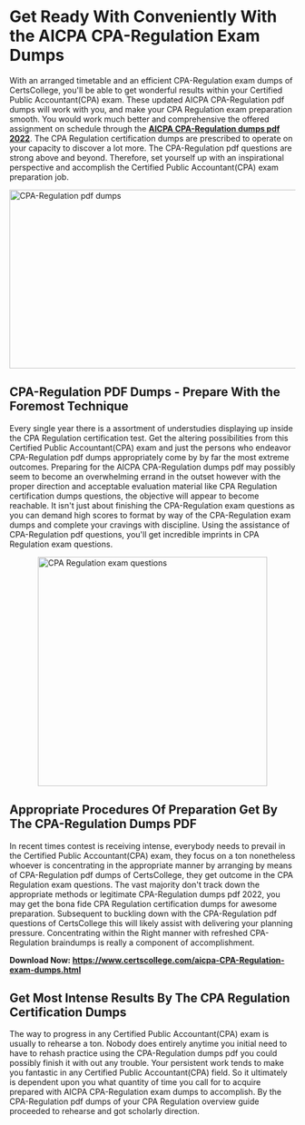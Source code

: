 <h1><strong>Get Ready With Conveniently With the AICPA CPA-Regulation Exam Dumps&nbsp;</strong></h1>
<p><span style="font-weight: 400;">With an arranged timetable and an efficient  CPA-Regulation exam dumps of CertsCollege, you'll be able to get wonderful results within your Certified Public Accountant(CPA) exam. These updated AICPA CPA-Regulation pdf dumps will work with you, and make your CPA Regulation exam preparation smooth. You would work much better and comprehensive the offered assignment on schedule through the <strong><a href="https://www.certscollege.com/aicpa-CPA-Regulation-exam-dumps.html">AICPA CPA-Regulation dumps pdf 2022</a></strong>. The CPA Regulation certification dumps are prescribed to operate on your capacity to discover a lot more. The  CPA-Regulation pdf questions are strong above and beyond. Therefore, set yourself up with an inspirational perspective and accomplish the Certified Public Accountant(CPA) exam preparation job.&nbsp;</span></p>
<p><span style="font-weight: 400;"><img style="display: block; margin-left: auto; margin-right: auto;" src="https://i.ibb.co/CPDK3ps/Yellow-and-Blue-Initiative-Blog-Banner.png" alt="CPA-Regulation pdf dumps" width="559" height="315" /></span></p>
<h2><strong>CPA-Regulation PDF Dumps - Prepare With the Foremost Technique</strong></h2>
<p><span style="font-weight: 400;">Every single year there is a assortment of understudies displaying up inside the CPA Regulation certification test. Get the altering possibilities from this Certified Public Accountant(CPA) exam and just the persons who endeavor CPA-Regulation pdf dumps appropriately come by by far the most extreme outcomes. Preparing for the AICPA CPA-Regulation dumps pdf may possibly seem to become an overwhelming errand in the outset however with the proper direction and acceptable evaluation material like CPA Regulation certification dumps questions, the objective will appear to become reachable. It isn't just about finishing the CPA-Regulation exam questions as you can demand high scores to format by way of the CPA-Regulation exam dumps and complete your cravings with discipline. Using the assistance of CPA-Regulation pdf questions, you'll get incredible imprints in CPA Regulation exam questions.</span></p>
<p><span style="font-weight: 400;"><a href="https://tinyurl.com/y3fr834k"><img style="display: block; margin-left: auto; margin-right: auto;" src="https://i.ibb.co/9tMrhdY/Teacher-Appreciation-Invitation.png" alt="CPA Regulation exam questions " width="404" height="404" /></a></span></p>
<h2><strong>Appropriate Procedures Of Preparation Get By The CPA-Regulation Dumps PDF</strong></h2>
<p><span style="font-weight: 400;">In recent times contest is receiving intense, everybody needs to prevail in the Certified Public Accountant(CPA) exam, they focus on a ton nonetheless whoever is concentrating in the appropriate manner by arranging by means of CPA-Regulation pdf dumps of CertsCollege, they get outcome in the CPA Regulation exam questions. The vast majority don't track down the appropriate methods or legitimate CPA-Regulation dumps pdf 2022, you may get the bona fide CPA Regulation certification dumps for awesome preparation. Subsequent to buckling down with the  CPA-Regulation pdf questions of CertsCollege this will likely assist with delivering your planning pressure. Concentrating within the Right manner with refreshed CPA-Regulation braindumps is really a component of accomplishment.</span></p>
<p><span style="font-weight: 400;"><strong>Download Now: <a href="https://www.certscollege.com/aicpa-CPA-Regulation-exam-dumps.html">https://www.certscollege.com/aicpa-CPA-Regulation-exam-dumps.html</a></strong></span></p>
<h2><strong>Get Most Intense Results By The CPA Regulation Certification Dumps</strong></h2>
<p><span style="font-weight: 400;">The way to progress in any Certified Public Accountant(CPA) exam is usually to rehearse a ton. Nobody does entirely anytime you initial need to have to rehash practice using the CPA-Regulation dumps pdf you could possibly finish it with out any trouble. Your persistent work tends to make you fantastic in any Certified Public Accountant(CPA) field. So it ultimately is dependent upon you what quantity of time you call for to acquire prepared with AICPA CPA-Regulation exam dumps to accomplish. By the CPA-Regulation pdf dumps of your CPA Regulation overview guide proceeded to rehearse and got scholarly direction.</span></p>
